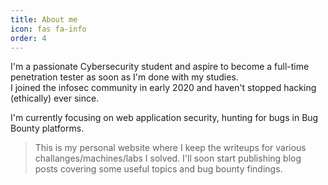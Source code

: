```yaml
---
title: About me
icon: fas fa-info
order: 4
---
```


I'm a passionate Cybersecurity student and aspire to become a full-time penetration tester as soon as I'm done with my studies.   
I joined the infosec community in early 2020 and haven't stopped hacking (ethically) ever since.  

I'm currently focusing on web application security, hunting for bugs in Bug Bounty platforms.  

> This is my personal website where I keep the writeups for various challanges/machines/labs I solved. I'll soon start publishing blog posts covering some useful topics and bug bounty findings.


